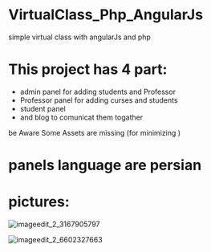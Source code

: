 # VirtualClass_Php_AngularJs
simple virtual class with angularJs and php



# This project has 4 part:

- admin panel for adding students and Professor
- Professor panel for adding curses and students
- student panel 
- and  blog to comunicat them togather

be Aware Some Assets are missing (for minimizing )

# panels language are persian

# pictures:

![imageedit_2_3167905797](https://user-images.githubusercontent.com/95680946/145194813-12eb9263-fe08-48bf-aab1-ae90bdb25ac0.jpg)

![imageedit_2_6602327663](https://user-images.githubusercontent.com/95680946/145195762-447dce7e-32e7-4359-ad65-a8a7236f7177.png)
